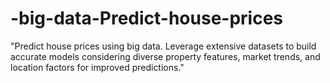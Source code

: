 # -big-data-Predict-house-prices
"Predict house prices using big data. Leverage extensive datasets to build accurate models considering diverse property features, market trends, and location factors for improved predictions."
